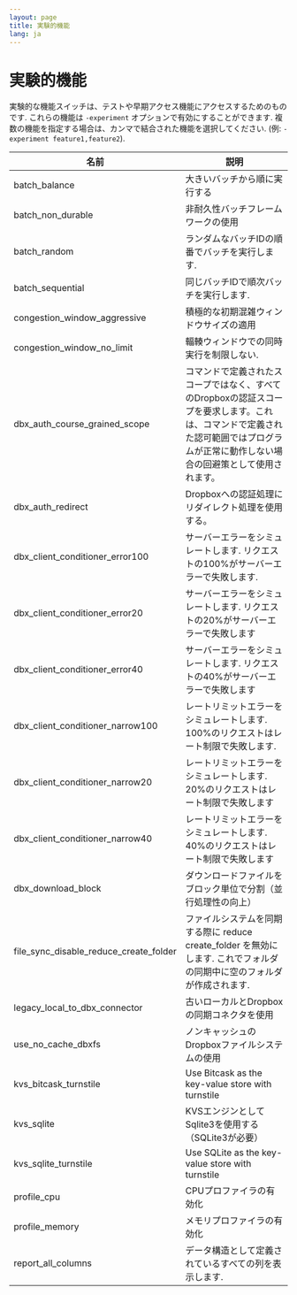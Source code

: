 ```yaml
---
layout: page
title: 実験的機能
lang: ja
---
```


# 実験的機能

実験的な機能スイッチは、テストや早期アクセス機能にアクセスするためのものです. これらの機能は `-experiment` オプションで有効にすることができます. 複数の機能を指定する場合は、カンマで結合された機能を選択してください. (例: `-experiment feature1,feature2`).

| 名前                                   | 説明                                                                                                                                                                                  |
|----------------------------------------|---------------------------------------------------------------------------------------------------------------------------------------------------------------------------------------|
| batch_balance                          | 大きいバッチから順に実行する                                                                                                                                                          |
| batch_non_durable                      | 非耐久性バッチフレームワークの使用                                                                                                                                                    |
| batch_random                           | ランダムなバッチIDの順番でバッチを実行します.                                                                                                                                         |
| batch_sequential                       | 同じバッチIDで順次バッチを実行します.                                                                                                                                                 |
| congestion_window_aggressive           | 積極的な初期混雑ウィンドウサイズの適用                                                                                                                                                |
| congestion_window_no_limit             | 輻輳ウィンドウでの同時実行を制限しない.                                                                                                                                               |
| dbx_auth_course_grained_scope          | コマンドで定義されたスコープではなく、すべてのDropboxの認証スコープを要求します。これは、コマンドで定義された認可範囲ではプログラムが正常に動作しない場合の回避策として使用されます。 |
| dbx_auth_redirect                      | Dropboxへの認証処理にリダイレクト処理を使用する。                                                                                                                                     |
| dbx_client_conditioner_error100        | サーバーエラーをシミュレートします. リクエストの100%がサーバーエラーで失敗します.                                                                                                     |
| dbx_client_conditioner_error20         | サーバーエラーをシミュレートします. リクエストの20%がサーバーエラーで失敗します                                                                                                       |
| dbx_client_conditioner_error40         | サーバーエラーをシミュレートします. リクエストの40%がサーバーエラーで失敗します                                                                                                       |
| dbx_client_conditioner_narrow100       | レートリミットエラーをシミュレートします. 100%のリクエストはレート制限で失敗します.                                                                                                   |
| dbx_client_conditioner_narrow20        | レートリミットエラーをシミュレートします. 20%のリクエストはレート制限で失敗します                                                                                                     |
| dbx_client_conditioner_narrow40        | レートリミットエラーをシミュレートします. 40%のリクエストはレート制限で失敗します                                                                                                     |
| dbx_download_block                     | ダウンロードファイルをブロック単位で分割（並行処理性の向上）                                                                                                                          |
| file_sync_disable_reduce_create_folder | ファイルシステムを同期する際に reduce create_folder を無効にします. これでフォルダの同期中に空のフォルダが作成されます.                                                               |
| legacy_local_to_dbx_connector          | 古いローカルとDropboxの同期コネクタを使用                                                                                                                                             |
| use_no_cache_dbxfs                     | ノンキャッシュのDropboxファイルシステムの使用                                                                                                                                         |
| kvs_bitcask_turnstile                  | Use Bitcask as the key-value store with turnstile                                                                                                                                     |
| kvs_sqlite                             | KVSエンジンとしてSqlite3を使用する（SQLite3が必要）                                                                                                                                   |
| kvs_sqlite_turnstile                   | Use SQLite as the key-value store with turnstile                                                                                                                                      |
| profile_cpu                            | CPUプロファイラの有効化                                                                                                                                                               |
| profile_memory                         | メモリプロファイラの有効化                                                                                                                                                            |
| report_all_columns                     | データ構造として定義されているすべての列を表示します.                                                                                                                                 |


